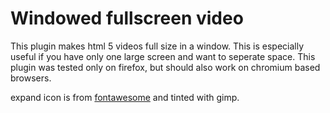 # Windowed fullscreen video

This plugin makes html 5 videos full size in a window. This is especially useful if you have only one large screen and want to seperate space. This plugin was tested only on firefox, but should also work on chromium based browsers.

expand icon is from [fontawesome](https://fontawesome.com/license) and tinted with gimp.
